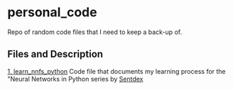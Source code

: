 # personal_code
Repo of random code files that I need to keep a back-up of.
## Files and Description
[1. learn_nnfs_python](https://github.com/SachitDeshmukh/personal_code/blob/main/learn_nnfs_python) Code file that documents my learning process for the "Neural Networks in Python series by [Sentdex](https://github.com/Sentdex/NNfSiX)
